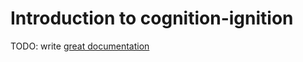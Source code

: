 # Introduction to cognition-ignition

TODO: write [great documentation](http://jacobian.org/writing/great-documentation/what-to-write/)
